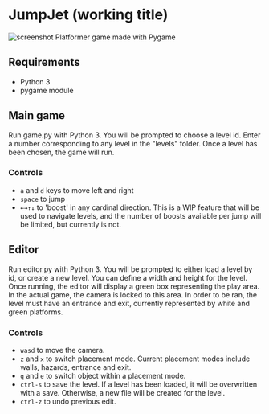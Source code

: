 # JumpJet (working title)
![screenshot](https://user-images.githubusercontent.com/30571778/40794783-18333c7c-64f8-11e8-92fa-c9b667f0a3d2.png)
Platformer game made with Pygame

## Requirements
- Python 3
- pygame module

## Main game
Run game.py with Python 3. You will be prompted to choose a level id. Enter a number corresponding to any level in the "levels" folder. Once a level has been chosen, the game will run.

### Controls
- `a` and `d` keys to move left and right
- `space` to jump
- `←→↑↓` to 'boost' in any cardinal direction. This is a WIP feature that will be used to navigate levels, and the number of boosts available per jump will be limited, but currently is not.

## Editor
Run editor.py with Python 3. You will be prompted to either load a level by id, or create a new level. You can define a width and height for the level. Once running, the editor will display a green box representing the play area. In the actual game, the camera is locked to this area. In order to be ran, the level must have an entrance and exit, currently represented by white and green platforms.

### Controls
- `wasd` to move the camera.
- `z` and `x` to switch placement mode. Current placement modes include walls, hazards, entrance and exit.
- `q` and `e` to switch object within a placement mode.
- `ctrl-s` to save the level. If a level has been loaded, it will be overwritten with a save. Otherwise, a new file will be created for the level.
- `ctrl-z` to undo previous edit.